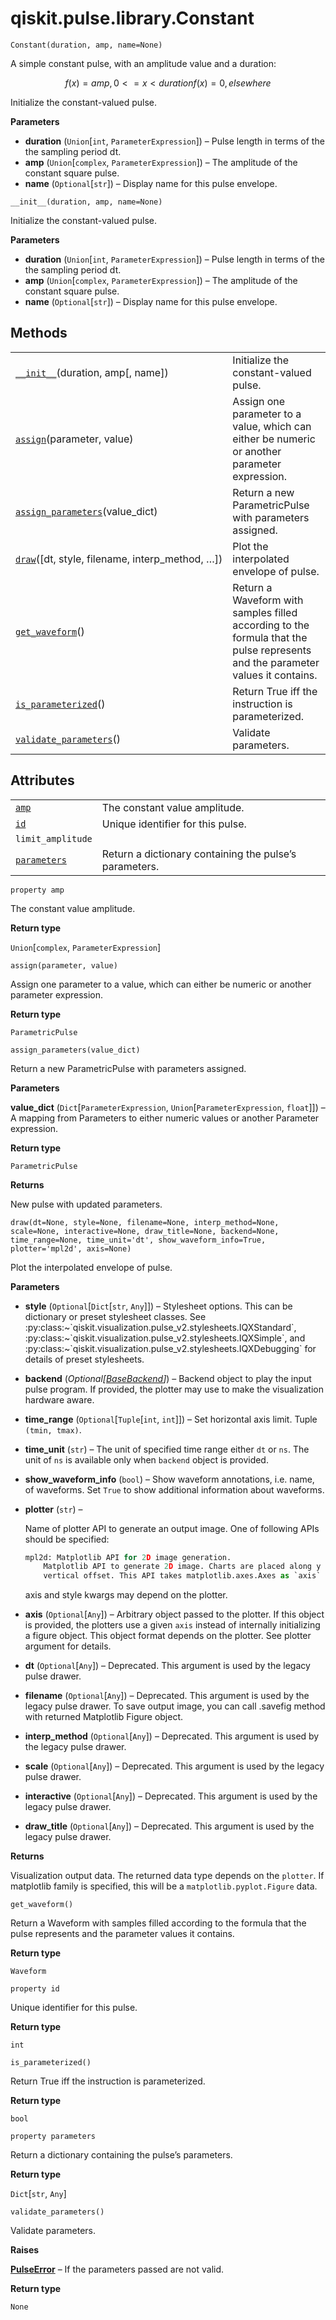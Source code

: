 # qiskit.pulse.library.Constant

<span id="undefined" />

`Constant(duration, amp, name=None)`

A simple constant pulse, with an amplitude value and a duration:

$$
f(x) = amp    ,  0 <= x < duration
f(x) = 0      ,  elsewhere
$$

Initialize the constant-valued pulse.

**Parameters**

*   **duration** (`Union`\[`int`, `ParameterExpression`]) – Pulse length in terms of the the sampling period dt.
*   **amp** (`Union`\[`complex`, `ParameterExpression`]) – The amplitude of the constant square pulse.
*   **name** (`Optional`\[`str`]) – Display name for this pulse envelope.

<span id="undefined" />

`__init__(duration, amp, name=None)`

Initialize the constant-valued pulse.

**Parameters**

*   **duration** (`Union`\[`int`, `ParameterExpression`]) – Pulse length in terms of the the sampling period dt.
*   **amp** (`Union`\[`complex`, `ParameterExpression`]) – The amplitude of the constant square pulse.
*   **name** (`Optional`\[`str`]) – Display name for this pulse envelope.

## Methods

|                                                                                                                                        |                                                                                                                                |
| -------------------------------------------------------------------------------------------------------------------------------------- | ------------------------------------------------------------------------------------------------------------------------------ |
| [`__init__`](#qiskit.pulse.library.Constant.__init__ "qiskit.pulse.library.Constant.__init__")(duration, amp\[, name])                 | Initialize the constant-valued pulse.                                                                                          |
| [`assign`](#qiskit.pulse.library.Constant.assign "qiskit.pulse.library.Constant.assign")(parameter, value)                             | Assign one parameter to a value, which can either be numeric or another parameter expression.                                  |
| [`assign_parameters`](#qiskit.pulse.library.Constant.assign_parameters "qiskit.pulse.library.Constant.assign_parameters")(value\_dict) | Return a new ParametricPulse with parameters assigned.                                                                         |
| [`draw`](#qiskit.pulse.library.Constant.draw "qiskit.pulse.library.Constant.draw")(\[dt, style, filename, interp\_method, …])          | Plot the interpolated envelope of pulse.                                                                                       |
| [`get_waveform`](#qiskit.pulse.library.Constant.get_waveform "qiskit.pulse.library.Constant.get_waveform")()                           | Return a Waveform with samples filled according to the formula that the pulse represents and the parameter values it contains. |
| [`is_parameterized`](#qiskit.pulse.library.Constant.is_parameterized "qiskit.pulse.library.Constant.is_parameterized")()               | Return True iff the instruction is parameterized.                                                                              |
| [`validate_parameters`](#qiskit.pulse.library.Constant.validate_parameters "qiskit.pulse.library.Constant.validate_parameters")()      | Validate parameters.                                                                                                           |

## Attributes

|                                                                                                      |                                                        |
| ---------------------------------------------------------------------------------------------------- | ------------------------------------------------------ |
| [`amp`](#qiskit.pulse.library.Constant.amp "qiskit.pulse.library.Constant.amp")                      | The constant value amplitude.                          |
| [`id`](#qiskit.pulse.library.Constant.id "qiskit.pulse.library.Constant.id")                         | Unique identifier for this pulse.                      |
| `limit_amplitude`                                                                                    |                                                        |
| [`parameters`](#qiskit.pulse.library.Constant.parameters "qiskit.pulse.library.Constant.parameters") | Return a dictionary containing the pulse’s parameters. |

<span id="undefined" />

`property amp`

The constant value amplitude.

**Return type**

`Union`\[`complex`, `ParameterExpression`]

<span id="undefined" />

`assign(parameter, value)`

Assign one parameter to a value, which can either be numeric or another parameter expression.

**Return type**

`ParametricPulse`

<span id="undefined" />

`assign_parameters(value_dict)`

Return a new ParametricPulse with parameters assigned.

**Parameters**

**value\_dict** (`Dict`\[`ParameterExpression`, `Union`\[`ParameterExpression`, `float`]]) – A mapping from Parameters to either numeric values or another Parameter expression.

**Return type**

`ParametricPulse`

**Returns**

New pulse with updated parameters.

<span id="undefined" />

`draw(dt=None, style=None, filename=None, interp_method=None, scale=None, interactive=None, draw_title=None, backend=None, time_range=None, time_unit='dt', show_waveform_info=True, plotter='mpl2d', axis=None)`

Plot the interpolated envelope of pulse.

**Parameters**

*   **style** (`Optional`\[`Dict`\[`str`, `Any`]]) – Stylesheet options. This can be dictionary or preset stylesheet classes. See :py:class:\~\`qiskit.visualization.pulse\_v2.stylesheets.IQXStandard\`, :py:class:\~\`qiskit.visualization.pulse\_v2.stylesheets.IQXSimple\`, and :py:class:\~\`qiskit.visualization.pulse\_v2.stylesheets.IQXDebugging\` for details of preset stylesheets.

*   **backend** (*Optional\[*[*BaseBackend*](qiskit.providers.BaseBackend#qiskit.providers.BaseBackend "qiskit.providers.BaseBackend")*]*) – Backend object to play the input pulse program. If provided, the plotter may use to make the visualization hardware aware.

*   **time\_range** (`Optional`\[`Tuple`\[`int`, `int`]]) – Set horizontal axis limit. Tuple `(tmin, tmax)`.

*   **time\_unit** (`str`) – The unit of specified time range either `dt` or `ns`. The unit of `ns` is available only when `backend` object is provided.

*   **show\_waveform\_info** (`bool`) – Show waveform annotations, i.e. name, of waveforms. Set `True` to show additional information about waveforms.

*   **plotter** (`str`) –

    Name of plotter API to generate an output image. One of following APIs should be specified:

    ```python
    mpl2d: Matplotlib API for 2D image generation.
        Matplotlib API to generate 2D image. Charts are placed along y axis with
        vertical offset. This API takes matplotlib.axes.Axes as `axis` input.
    ```

    axis and style kwargs may depend on the plotter.

*   **axis** (`Optional`\[`Any`]) – Arbitrary object passed to the plotter. If this object is provided, the plotters use a given `axis` instead of internally initializing a figure object. This object format depends on the plotter. See plotter argument for details.

*   **dt** (`Optional`\[`Any`]) – Deprecated. This argument is used by the legacy pulse drawer.

*   **filename** (`Optional`\[`Any`]) – Deprecated. This argument is used by the legacy pulse drawer. To save output image, you can call .savefig method with returned Matplotlib Figure object.

*   **interp\_method** (`Optional`\[`Any`]) – Deprecated. This argument is used by the legacy pulse drawer.

*   **scale** (`Optional`\[`Any`]) – Deprecated. This argument is used by the legacy pulse drawer.

*   **interactive** (`Optional`\[`Any`]) – Deprecated. This argument is used by the legacy pulse drawer.

*   **draw\_title** (`Optional`\[`Any`]) – Deprecated. This argument is used by the legacy pulse drawer.

**Returns**

Visualization output data. The returned data type depends on the `plotter`. If matplotlib family is specified, this will be a `matplotlib.pyplot.Figure` data.

<span id="undefined" />

`get_waveform()`

Return a Waveform with samples filled according to the formula that the pulse represents and the parameter values it contains.

**Return type**

`Waveform`

<span id="undefined" />

`property id`

Unique identifier for this pulse.

**Return type**

`int`

<span id="undefined" />

`is_parameterized()`

Return True iff the instruction is parameterized.

**Return type**

`bool`

<span id="undefined" />

`property parameters`

Return a dictionary containing the pulse’s parameters.

**Return type**

`Dict`\[`str`, `Any`]

<span id="undefined" />

`validate_parameters()`

Validate parameters.

**Raises**

[**PulseError**](qiskit.pulse.PulseError#qiskit.pulse.PulseError "qiskit.pulse.PulseError") – If the parameters passed are not valid.

**Return type**

`None`
